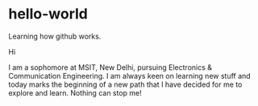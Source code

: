 # hello-world
Learning how github works.

Hi 

I am a sophomore at MSIT, New Delhi, pursuing Electronics & Communication Engineering. I am always keen on learning new stuff and today marks the beginning of a new path that I have decided for me to explore and learn. Nothing can stop me!
